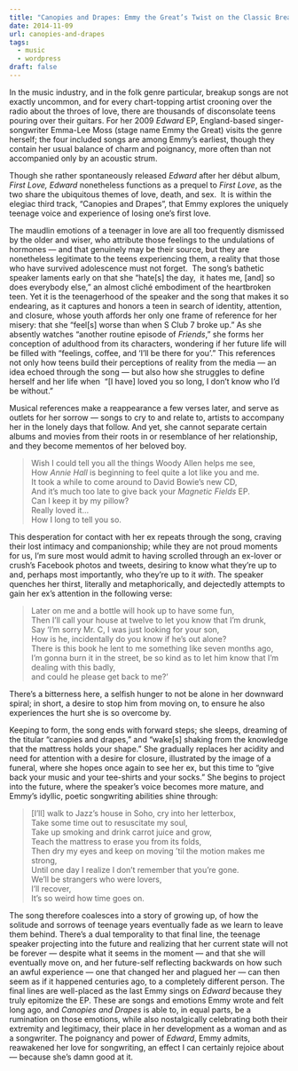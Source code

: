 ```yaml
---
title: "Canopies and Drapes: Emmy the Great’s Twist on the Classic Breakup Song"
date: 2014-11-09
url: canopies-and-drapes
tags:
  - music
  - wordpress
draft: false
---
```

In the music industry, and in the folk genre particular, breakup songs are not exactly uncommon, and for every chart-topping artist crooning over the radio about the throes of love, there are thousands of disconsolate teens pouring over their guitars. For her 2009 _Edward_ EP, England-based singer-songwriter Emma-Lee Moss (stage name Emmy the Great) visits the genre herself; the four included songs are among Emmy’s earliest, though they contain her usual balance of charm and poignancy, more often than not accompanied only by an acoustic strum.

Though she rather spontaneously released _Edward_ after her début album, _First Love,_ _Edward_ nonetheless functions as a prequel to _First Love_, as the two share the ubiquitous themes of love, death, and sex.  It is within the elegiac third track, “Canopies and Drapes”, that Emmy explores the uniquely teenage voice and experience of losing one’s first love.

The maudlin emotions of a teenager in love are all too frequently dismissed by the older and wiser, who attribute those feelings to the undulations of hormones — and that genuinely may be their source, but they are nonetheless legitimate to the teens experiencing them, a reality that those who have survived adolescence must not forget.  The song’s bathetic speaker laments early on that she “hate[s] the day,  it hates me, [and] so does everybody else,” an almost cliché embodiment of the heartbroken teen. Yet it is the teenagerhood of the speaker and the song that makes it so endearing, as it captures and honors a teen in search of identity, attention, and closure, whose youth affords her only one frame of reference for her misery: that she “feel[s] worse than when S Club 7 broke up.” As she absently watches “another routine episode of _Friends_,” she forms her conception of adulthood from its characters, wondering if her future life will be filled with “feelings, coffee, and ‘I’ll be there for you’.” This references not only how teens build their perceptions of reality from the media — an idea echoed through the song — but also how she struggles to define herself and her life when  “[I have] loved you so long, I don’t know who I’d be without.”

Musical references make a reappearance a few verses later, and serve as outlets for her sorrow — songs to cry to and relate to, artists to accompany her in the lonely days that follow. And yet, she cannot separate certain albums and movies from their roots in or resemblance of her relationship, and they become mementos of her beloved boy.

> Wish I could tell you all the things Woody Allen helps me see,  
> How _Annie Hall_ is beginning to feel quite a lot like you and me.  
> It took a while to come around to David Bowie’s new CD,  
> And it’s much too late to give back your _Magnetic Fields_ EP.  
> Can I keep it by my pillow?  
> Really loved it…  
> How I long to tell you so.

This desperation for contact with her ex repeats through the song, craving their lost intimacy and companionship; while they are not proud moments for us, I’m sure most would admit to having scrolled through an ex-lover or crush’s Facebook photos and tweets, desiring to know what they’re up to and, perhaps most importantly, who they’re up to it _with_. The speaker quenches her thirst, literally and metaphorically, and dejectedly attempts to gain her ex’s attention in the following verse:

> Later on me and a bottle will hook up to have some fun,  
> Then I’ll call your house at twelve to let you know that I’m drunk,  
> Say ‘I’m sorry Mr. C, I was just looking for your son,  
> How is he, incidentally do you know if he’s out alone?  
> There is this book he lent to me something like seven months ago,  
> I’m gonna burn it in the street, be so kind as to let him know that I’m dealing with this badly,  
> and could he please get back to me?’

There’s a bitterness here, a selfish hunger to not be alone in her downward spiral; in short, a desire to stop him from moving on, to ensure he also experiences the hurt she is so overcome by.

Keeping to form, the song ends with forward steps; she sleeps, dreaming of the titular “canopies and drapes,” and “wake[s] shaking from the knowledge that the mattress holds your shape.” She gradually replaces her acidity and need for attention with a desire for closure, illustrated by the image of a funeral, where she hopes once again to see her ex, but this time to “give back your music and your tee-shirts and your socks.” She begins to project into the future, where the speaker’s voice becomes more mature, and Emmy’s idyllic, poetic songwriting abilities shine through:

> [I’ll] walk to Jazz’s house in Soho, cry into her letterbox,  
> Take some time out to resuscitate my soul,  
> Take up smoking and drink carrot juice and grow,  
> Teach the mattress to erase you from its folds,  
> Then dry my eyes and keep on moving ’til the motion makes me strong,  
> Until one day I realize I don’t remember that you’re gone.  
> We’ll be strangers who were lovers,  
> I’ll recover,  
> It’s so weird how time goes on.

The song therefore coalesces into a story of growing up, of how the solitude and sorrows of teenage years eventually fade as we learn to leave them behind. There’s a dual temporality to that final line, the teenage speaker projecting into the future and realizing that her current state will not be forever — despite what it seems in the moment — and that she will eventually move on, and her future-self reflecting backwards on how such an awful experience — one that changed her and plagued her — can then seem as if it happened centuries ago, to a completely different person. The final lines are well-placed as the last Emmy sings on _Edward_ because they truly epitomize the EP. These are songs and emotions Emmy wrote and felt long ago, and _Canopies and Drapes_ is able to, in equal parts, be a rumination on those emotions, while also nostalgically celebrating both their extremity and legitimacy, their place in her development as a woman and as a songwriter. The poignancy and power of _Edward_, Emmy admits, reawakened her love for songwriting, an effect I can certainly rejoice about — because she’s damn good at it.